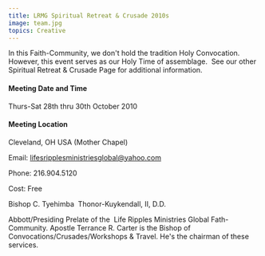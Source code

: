 ```yaml
---
title: LRMG Spiritual Retreat & Crusade 2010s
image: team.jpg
topics: Creative
---
```


In this Faith-Community, we don't hold the tradition Holy Convocation. However, this event serves as our Holy Time of assemblage.  See our other Spiritual Retreat & Crusade Page for additional information.

#### Meeting Date and Time
Thurs-Sat 28th thru 30th October 2010

#### Meeting Location
Cleveland, OH USA (Mother Chapel)

Email: lifesripplesministriesglobal@yahoo.com

Phone: 216.904.5120

Cost: Free

Bishop C. Tyehimba 
Thonor-Kuykendall, II, D.D.

Abbott/Presiding Prelate of the  Life Ripples Ministries Global Fath-Community.
Apostle Terrance R. Carter is the Bishop of Convocations/Crusades/Workshops & Travel. He's the chairman of these services.

